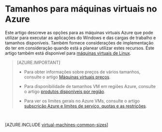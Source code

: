 <properties
 pageTitle="Tamanhos Windows VM | Microsoft Azure"
 description="Lista os tamanhos diferentes disponíveis para máquinas virtuais Windows Azure."
 services="virtual-machines-windows"
 documentationCenter=""
 authors="cynthn"
 manager="timlt"
 editor=""
 tags="azure-resource-manager,azure-service-management"/>

<tags
ms.service="virtual-machines-windows"
 ms.devlang="na"
 ms.topic="article"
 ms.tgt_pltfrm="vm-windows"
 ms.workload="infrastructure-services"
 ms.date="09/21/2016"
 ms.author="cynthn"/>

# <a name="sizes-for-virtual-machines-in-azure"></a>Tamanhos para máquinas virtuais no Azure

Este artigo descreve as opções para as máquinas virtuais Azure que pode utilizar para executar as aplicações do Windows e das cargas de trabalho e tamanhos disponíveis. Também fornece considerações de implementação do ter em consideração quando está a planear utilizar estes recursos.  Este artigo também está disponível para [máquinas virtuais de Linux](virtual-machines-linux-sizes.md).

>[AZURE.IMPORTANT] 
>
>- Para obter informações sobre preços de vários tamanhos, consulte o artigo [Máquinas virtuais preços](https://azure.microsoft.com/pricing/details/virtual-machines/#Windows). 
>
>- Para disponibilidade de tamanhos VM em regiões Azure, consulte o artigo [produtos disponíveis por região](https://azure.microsoft.com/regions/services/).
>
>- Para ver os limites gerais no Azure VMs, consulte o artigo [subscrição Azure e limites de serviço, quotas e as restrições](../azure-subscription-service-limits.md).
<br>    

[AZURE.INCLUDE [virtual-machines-common-sizes](../../includes/virtual-machines-common-sizes.md)]

